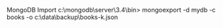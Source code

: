 MongoDB Import
c:\mongodb\server\3.4\bin\> mongoexport -d mydb -c books -o c:\data\backup\books-k.json